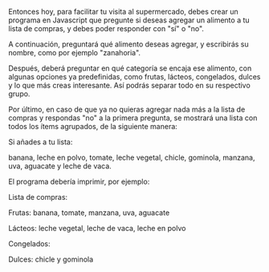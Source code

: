 Entonces hoy, para facilitar tu visita al supermercado, debes crear un programa en Javascript que pregunte si deseas agregar un alimento a tu lista de compras, y debes poder responder con "sí" o "no".

A continuación, preguntará qué alimento deseas agregar, y escribirás su nombre, como por ejemplo "zanahoria".

Después, deberá preguntar en qué categoría se encaja ese alimento, con algunas opciones ya predefinidas, como frutas, lácteos, congelados, dulces y lo que más creas interesante. Así podrás separar todo en su respectivo grupo.

Por último, en caso de que ya no quieras agregar nada más a la lista de compras y respondas "no" a la primera pregunta, se mostrará una lista con todos los ítems agrupados, de la siguiente manera:

Si añades a tu lista:

banana, leche en polvo, tomate, leche vegetal, chicle, gominola, manzana, uva, aguacate y leche de vaca.

El programa debería imprimir, por ejemplo:

Lista de compras:

Frutas: banana, tomate, manzana, uva, aguacate

Lácteos: leche vegetal, leche de vaca, leche en polvo

Congelados:

Dulces: chicle y gominola
